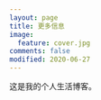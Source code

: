 ```yaml
---
layout: page
title: 更多信息
image:
  feature: cover.jpg
comments: false
modified: 2020-06-27
---
```


这是我的个人生活博客。
